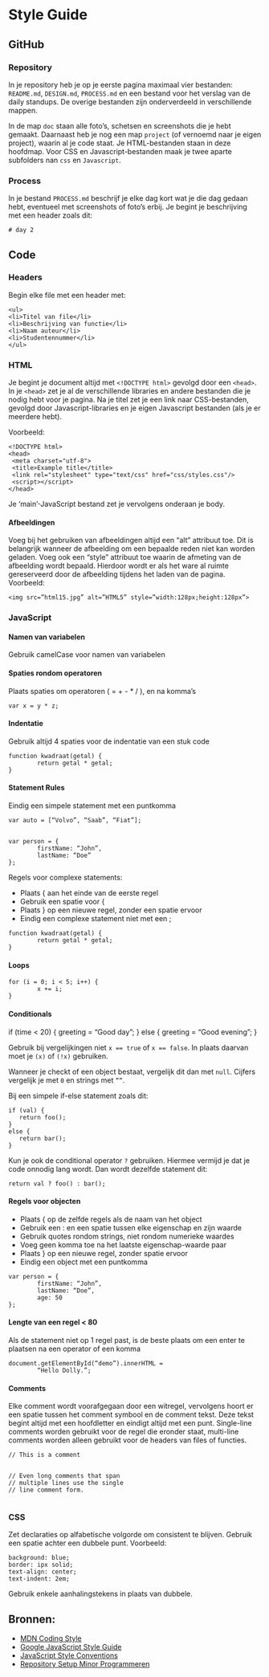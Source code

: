 
# Style Guide


## GitHub
### Repository  
 
In je repository heb je op je eerste pagina maximaal vier bestanden: `README.md`, `DESIGN.md`, `PROCESS.md` en een bestand voor het verslag van de daily standups. De overige bestanden zijn onderverdeeld in verschillende mappen. 

In de map `doc` staan alle foto’s, schetsen en screenshots die je hebt gemaakt. Daarnaast heb je nog een map `project` (of vernoemd naar je eigen project), waarin al je code staat. Je HTML-bestanden staan in deze hoofdmap. Voor CSS en Javascript-bestanden maak je twee aparte subfolders nan `css` en `Javascript`.


### Process  
In je bestand `PROCESS.md` beschrijf je elke dag kort wat je die dag gedaan hebt, eventueel met screenshots of foto’s erbij. Je begint je beschrijving met een header zoals dit: 


```
# day 2
```


## Code


### Headers
Begin elke file met een header met:


```
<ul>
<li>Titel van file</li>
<li>Beschrijving van functie</li>
<li>Naam auteur</li>
<li>Studentennummer</li>
</ul>
```


### HTML

Je begint je document altijd met `<!DOCTYPE html>` gevolgd door een `<head>`. In je `<head>` zet je al de verschillende libraries en andere bestanden die je nodig hebt voor je pagina. Na je titel zet je een link naar CSS-bestanden, gevolgd door Javascript-libraries en je eigen Javascript bestanden (als je er meerdere hebt).  

Voorbeeld:


```
<!DOCTYPE html>
<head>
 <meta charset="utf-8">
 <title>Example title</title>
 <link rel="stylesheet" type="text/css" href="css/styles.css"/>
 <script></script>
</head>
```

Je ‘main’-JavaScript bestand zet je vervolgens onderaan je body. 
#### Afbeeldingen
Voeg bij het gebruiken van afbeeldingen altijd een “alt” attribuut toe. Dit is belangrijk wanneer de afbeelding om een bepaalde reden niet kan worden geladen. Voeg ook een “style” attribuut toe waarin de afmeting van de afbeelding wordt bepaald. Hierdoor wordt er als het ware al ruimte gereserveerd door de afbeelding tijdens het laden van de pagina.
Voorbeeld:
```
<img src=”html15.jpg” alt=”HTML5” style=”width:128px;height:128px”>
```


### JavaScript
#### Namen van variabelen
Gebruik camelCase voor namen van variabelen


#### Spaties rondom operatoren
Plaats spaties om operatoren ( = + - * / ), en na komma’s


```
var x = y * z;
```


#### Indentatie
Gebruik altijd 4 spaties voor de indentatie van een stuk code


``` 
function kwadraat(getal) {
        return getal * getal;
}
```


#### Statement Rules
Eindig een simpele statement met een puntkomma


```
var auto = [“Volvo”, “Saab”, “Fiat”];


var person = {
        firstName: “John”,
        lastName: “Doe”
};
```
Regels voor complexe statements:
* Plaats { aan het einde van de eerste regel
* Gebruik een spatie voor {
* Plaats } op een nieuwe regel, zonder een spatie ervoor
* Eindig een complexe statement niet met een ;


```
function kwadraat(getal) {
        return getal * getal;
}
```


#### Loops
```
for (i = 0; i < 5; i++) {
        x += i;
}
```


#### Conditionals
if (time < 20) {
        greeting = “Good day”;
} else {
        greeting = “Good evening”;
}


Gebruik bij vergelijkingen niet `x == true` of `x == false`. In plaats daarvan moet je `(x)` of `(!x)` gebruiken. 

Wanneer je checkt of een object bestaat, vergelijk dit dan met `null`. Cijfers vergelijk je met `0` en strings met `””`. 


Bij een simpele if-else statement zoals dit: 


```
if (val) {
   return foo();
}
else {
   return bar();
}
```

Kun je ook de conditional operator `?` gebruiken. Hiermee vermijd je dat je code onnodig lang wordt. Dan wordt dezelfde statement dit: 

```
return val ? foo() : bar();
```



#### Regels voor objecten
* Plaats { op de zelfde regels als de naam van het object
* Gebruik een : en een spatie tussen elke eigenschap en zijn waarde
* Gebruik quotes rondom strings, niet rondom numerieke waardes
* Voeg geen komma toe na het laatste eigenschap-waarde paar
* Plaats } op een nieuwe regel, zonder spatie ervoor
* Eindig een object met een puntkomma


```
var person = {
        firstName: “John”,
        lastName: “Doe”,
        age: 50
};
```


#### Lengte van een regel < 80
Als de statement niet op 1 regel past, is de beste plaats om een enter te plaatsen na een operator of een komma


```
document.getElementById(“demo”).innerHTML =
        “Hello Dolly.”;
```


#### Comments
Elke comment wordt voorafgegaan door een witregel, vervolgens hoort er een spatie tussen het comment symbool en de comment tekst. Deze tekst begint altijd met een hoofdletter en eindigt altijd met een punt. Single-line comments worden gebruikt voor de regel die eronder staat, multi-line comments worden alleen gebruikt voor de headers van files of functies. 


```
// This is a comment


// Even long comments that span
// multiple lines use the single
// line comment form.


```

### CSS
Zet declaraties op alfabetische volgorde om consistent te blijven.
Gebruik een spatie achter een dubbele punt.
Voorbeeld:
```
background: blue;
border: ipx solid;
text-align: center;
text-indent: 2em;
```

Gebruik enkele aanhalingstekens in plaats van dubbele.


## Bronnen: 

- [MDN Coding Style](https://developer.mozilla.org/en-US/docs/JavaScript_Tips)
- [Google JavaScript Style Guide](https://google.github.io/styleguide/javascriptguide.xml)
- [JavaScript Style Conventions](http://www.w3schools.com/js/js_conventions.asp)
- [Repository Setup Minor Programmeren](https://projectf.mprog.nl/reference/repository-setup)